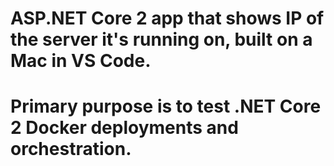 # ASP.NET Core 2 app that shows IP of the server it's running on, built on a Mac in VS Code.
# Primary purpose is to test .NET Core 2 Docker deployments and orchestration.
